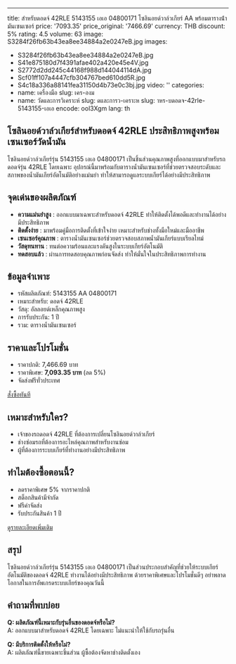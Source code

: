 ---
title: สําหรับดอดจ์ 42RLE 5143155 เอเอ 04800171 โซลินอยด์วาล์วเกียร์ AA พร้อมตารางน้ํามันเซนเซอร์
price: '7093.35'
price_original: '7466.69'
currency: THB
discount: 5%
rating: 4.5
volume: 63
image: S3284f26fb63b43ea8ee34884a2e0247eB.jpg
images:
  - S3284f26fb63b43ea8ee34884a2e0247eB.jpg
  - S41e875180d7f4391afae402a420e45e4V.jpg
  - S2772d2dd245c44168f988d144044114dA.jpg
  - Scf01ff107a4447cfb304767bed610dd5R.jpg
  - S4c18a336a88141fea31150d4b73e0c3bj.jpg
video: ''
categories:
  - name: เครื่องมือ
    slug: เคร-องม
  - name: วัดและการวิเคราะห์
    slug: ดและการว-เคราะห
slug: าหร-บดอดจ-42rle-5143155-เอเอ
encode: ool3Xgm
lang: th

<h2>โซลินอยด์วาล์วเกียร์สําหรับดอดจ์ 42RLE ประสิทธิภาพสูงพร้อมเซนเซอร์วัดน้ำมัน</h2>

โซลินอยด์วาล์วเกียร์รุ่น 5143155 เอเอ 04800171 เป็นชิ้นส่วนคุณภาพสูงที่ออกแบบมาสําหรับรถดอดจ์รุ่น 42RLE โดยเฉพาะ อุปกรณ์นี้มาพร้อมกับตารางน้ำมันเซนเซอร์ที่ช่วยตรวจสอบระดับและสภาพของน้ำมันเกียร์อัตโนมัติอย่างแม่นยำ ทําให้สามารถดูแลระบบเกียร์ได้อย่างมีประสิทธิภาพ

<h2>จุดเด่นของผลิตภัณฑ์</h2>

- **ความแม่นยำสูง** : ออกแบบมาเฉพาะสำหรับดอดจ์ 42RLE ทําให้ติดตั้งได้พอดีและทำงานได้อย่างมีประสิทธิภาพ
- **ติดตั้งง่าย** : มาพร้อมคู่มือการติดตั้งที่เข้าใจง่าย เหมาะสำหรับช่างทั้งมือใหม่และมืออาชีพ
- **เซนเซอร์คุณภาพ** : ตารางน้ำมันเซนเซอร์ช่วยตรวจสอบสภาพน้ำมันเกียร์แบบเรียลไทม์
- **วัสดุทนทาน** : ทนต่อความร้อนและแรงดันสูงในระบบเกียร์อัตโนมัติ
- **ทดสอบแล้ว** : ผ่านการทดสอบคุณภาพก่อนจัดส่ง ทําให้มั่นใจในประสิทธิภาพการทำงาน

<h2>ข้อมูลจำเพาะ</h2>

- รหัสผลิตภัณฑ์: 5143155 AA 04800171
- เหมาะสำหรับ: ดอดจ์ 42RLE
- วัสดุ: อัลลอยด์เหล็กคุณภาพสูง
- การรับประกัน: 1 ปี
- รวม: ตารางน้ำมันเซนเซอร์

<h2>ราคาและโปรโมชั่น</h2>

- ราคาปกติ: 7,466.69 บาท
- ราคาพิเศษ: **7,093.35 บาท** (ลด 5%)
- จัดส่งฟรีทั่วประเทศ

<div class="flex justify-center my-2">
  <a href="https://buy.csgad.com/ool3Xgm" rel="nofollow sponsored" target="_blank" class="py-2 px-4 rounded-md text-white font-semibold bg-gradient-to-r from-[#f73c22] to-[#ff7b48]">สั่งซื้อทันที</a>
</div>

<h2>เหมาะสำหรับใคร?</h2>

- เจ้าของรถดอดจ์ 42RLE ที่ต้องการเปลี่ยนโซลินอยด์วาล์วเกียร์
- ช่างซ่อมรถที่ต้องการอะไหล่คุณภาพสำหรับงานซ่อม
- ผู้ที่ต้องการระบบเกียร์ที่ทำงานอย่างมีประสิทธิภาพ

<h2>ทําไมต้องซื้อตอนนี้?</h2>

- ลดราคาพิเศษ 5% จากราคาปกติ
- สต็อกสินค้ามีจำกัด
- ฟรีค่าจัดส่ง
- รับประกันสินค้า 1 ปี

<div class="flex justify-center my-2">
  <a href="https://buy.csgad.com/ool3Xgm" rel="nofollow sponsored" target="_blank" class="py-2 px-4 rounded-md text-white font-semibold bg-gradient-to-r from-[#f73c22] to-[#ff7b48]">ดูรายละเอียดเพิ่มเติม</a>
</div>

<h2>สรุป</h2>

โซลินอยด์วาล์วเกียร์รุ่น 5143155 เอเอ 04800171 เป็นส่วนประกอบสำคัญที่ช่วยให้ระบบเกียร์อัตโนมัติของดอดจ์ 42RLE ทำงานได้อย่างมีประสิทธิภาพ ด้วยราคาพิเศษและโปรโมชั่นดีๆ อย่าพลาดโอกาสในการอัพเกรดระบบเกียร์ของคุณวันนี้

<h2>คำถามที่พบบ่อย</h2>

**Q: ผลิตภัณฑ์นี้เหมาะกับรุ่นอื่นของดอดจ์หรือไม่?**  
A: ออกแบบมาสำหรับดอดจ์ 42RLE โดยเฉพาะ ไม่แนะนำให้ใช้กับรถรุ่นอื่น

**Q: มีบริการติดตั้งให้หรือไม่?**  
A: ผลิตภัณฑ์นี้ขายเฉพาะชิ้นส่วน ผู้ซื้อต้องจัดหาช่างติดตั้งเอง